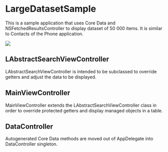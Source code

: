 LargeDatasetSample
==================

This is a sample application that uses Core Data and NSFetchedResultsController to display dataset of 50 000 items. It is similar to Contacts of the Phone application.

[![](http://lukagabric.com/wp-content/uploads/2013/06/LargeDatasetSample.png)](http://lukagabric.com/wp-content/uploads/2013/06/LargeDatasetSample.png)

LAbstractSearchViewController
-----------------------------

LAbstractSearchViewController is intended to be subclassed to override getters and adjust the data to be displayed.

MainViewController
------------------

MainViewController extends the LAbstractSearchViewController class in order to override protected getters and display managed objects in a table.

DataController
--------------

Autogenerated Core Data methods are moved out of AppDelegate into DataController singleton.
